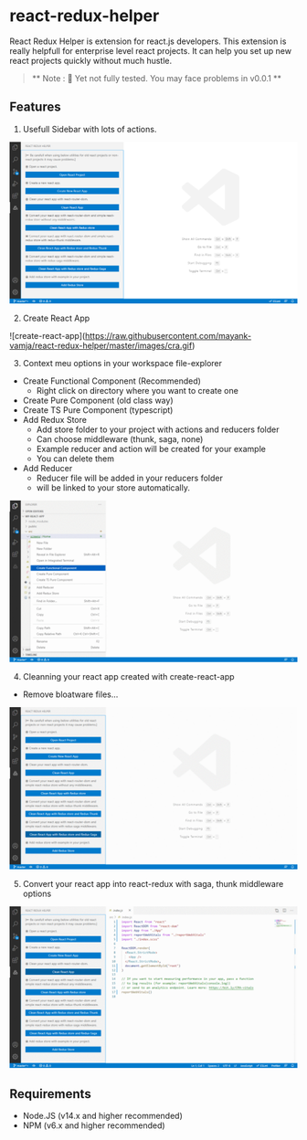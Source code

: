 # react-redux-helper

React Redux Helper is extension for react.js developers. This extension is really helpfull for enterprise level react projects. It can help you set up new react projects quickly without much hustle.

> ** Note : 🙂 Yet not fully tested. You may face problems in v0.0.1 **

## Features

1. Usefull Sidebar with lots of actions.

![Sidebar](https://raw.githubusercontent.com/mayank-vamja/react-redux-helper/master/images/sidebar.png)

2. Create React App

![create-react-app]\(https://raw.githubusercontent.com/mayank-vamja/react-redux-helper/master/images/cra.gif)

3. Context meu options in your workspace file-explorer

- Create Functional Component (Recommended)
  - Right click on directory where you want to create one
- Create Pure Component (old class way)
- Create TS Pure Component (typescript)
- Add Redux Store
  - Add store folder to your project with actions and reducers folder
  - Can choose middleware (thunk, saga, none)
  - Example reducer and action will be created for your example
  - You can delete them
- Add Reducer
  - Reducer file will be added in your reducers folder
  - will be linked to your store automatically.

![Context Menu](https://raw.githubusercontent.com/mayank-vamja/react-redux-helper/master/images/context_menu.gif)

4. Cleanning your react app created with create-react-app

- Remove bloatware files...

![Clean](https://raw.githubusercontent.com/mayank-vamja/react-redux-helper/master/images/cra_clean.gif)

5. Convert your react app into react-redux with saga, thunk middleware options

![Convert](https://raw.githubusercontent.com/mayank-vamja/react-redux-helper/master/images/cra_clean_saga.gif)

## Requirements

- Node.JS (v14.x and higher recommended)
- NPM (v6.x and higher recommended)
